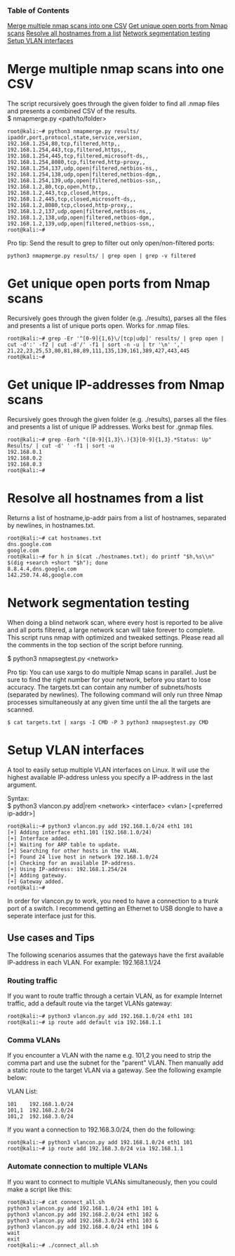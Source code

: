 ### Table of Contents

[Merge multiple nmap scans into one CSV](https://github.com/dsolstad/Network-Tools#Merge-multiple-nmap-scans-into-one-CSV)
[Get unique open ports from Nmap scans](https://github.com/dsolstad/Network-Tools#Get-unique-open-ports-from-Nmap-scans)
[Resolve all hostnames from a list](https://github.com/dsolstad/Network-Tools#Resolve-all-hostnames-from-a-list)
[Network segmentation testing](https://github.com/dsolstad/Network-Tools#Network-segmentation-testing)
[Setup VLAN interfaces](https://github.com/dsolstad/Network-Tools#Setup-VLAN-interfaces)

# Merge multiple nmap scans into one CSV
The script recursively goes through the given folder to find all .nmap files and presents a combined CSV of the results.  
$ nmapmerge.py &lt;path/to/folder&gt;
```
root@kali:~# python3 nmapmerge.py results/
ipaddr,port,protocol,state,service,version,
192.168.1.254,80,tcp,filtered,http,,
192.168.1.254,443,tcp,filtered,https,,
192.168.1.254,445,tcp,filtered,microsoft-ds,,
192.168.1.254,8080,tcp,filtered,http-proxy,,
192.168.1.254,137,udp,open|filtered,netbios-ns,,
192.168.1.254,138,udp,open|filtered,netbios-dgm,,
192.168.1.254,139,udp,open|filtered,netbios-ssn,,
192.168.1.2,80,tcp,open,http,,
192.168.1.2,443,tcp,closed,https,,
192.168.1.2,445,tcp,closed,microsoft-ds,,
192.168.1.2,8080,tcp,closed,http-proxy,,
192.168.1.2,137,udp,open|filtered,netbios-ns,,
192.168.1.2,138,udp,open|filtered,netbios-dgm,,
192.168.1.2,139,udp,open|filtered,netbios-ssn,,
root@kali:~# 
```
Pro tip: Send the result to grep to filter out only open/non-filtered ports:
```
python3 nmapmerge.py results/ | grep open | grep -v filtered
```

# Get unique open ports from Nmap scans
Recursively goes through the given folder (e.g. ./results), parses all the files and presents a list of unique ports open. Works for .nmap files.
```
root@kali:~# grep -Er '^[0-9]{1,6}\/[tcp|udp]' results/ | grep open | cut -d':' -f2 | cut -d'/' -f1 | sort -n -u | tr '\n' ','
21,22,23,25,53,80,81,88,89,111,135,139,161,389,427,443,445
root@kali:~# 
```
  
# Get unique IP-addresses from Nmap scans
Recursively goes through the given folder (e.g. ./results), parses all the files and presents a list of unique IP addresses. Works best for .gnmap files.
```
root@kali:~# grep -Eorh "([0-9]{1,3}\.){3}[0-9]{1,3}.*Status: Up" Results/ | cut -d' ' -f1 | sort -u
192.168.0.1
192.168.0.2
192.168.0.3
root@kali:~# 
```

# Resolve all hostnames from a list
Returns a list of hostname,ip-addr pairs from a list of hostnames, separated by newlines, in hostnames.txt.
```
root@kali:~# cat hostnames.txt
dns.google.com
google.com
root@kali:~# for h in $(cat ./hostnames.txt); do printf "$h,%s\\n" $(dig +search +short "$h"); done
8.8.4.4,dns.google.com
142.250.74.46,google.com
```

# Network segmentation testing

When doing a blind network scan, where every host is reported to be alive and all ports filtered, a large network scan will take forever to complete. This script runs nmap with optimized and tweaked settings. Please read all the comments in the top section of the script before running.
  
$ python3 nmapsegtest.py &lt;network&gt;
  
Pro tip: You can use xargs to do multiple Nmap scans in parallel. Just be sure to find the right number for your network, before you start to lose accuracy. The targets.txt can contain any number of subnets/hosts (separated by newlines). The following command will only run three Nmap processes simultaneously at any given time until the all the targets are scanned.
  
```
$ cat targets.txt | xargs -I CMD -P 3 python3 nmapsegtest.py CMD
```

# Setup VLAN interfaces
A tool to easily setup multiple VLAN interfaces on Linux. It will use the highest available IP-address unless you specify a IP-address in the last argument.  

Syntax:    
$ python3 vlancon.py add|rem &lt;network&gt; &lt;interface&gt; &lt;vlan&gt; [&lt;preferred ip-addr&gt;]

```
root@kali:~# python3 vlancon.py add 192.168.1.0/24 eth1 101
[+] Adding interface eth1.101 (192.168.1.0/24)  
[+] Interface added.
[+] Waiting for ARP table to update.
[+] Searching for other hosts in the VLAN.
[+] Found 24 live host in network 192.168.1.0/24
[+] Checking for an available IP-address.
[+] Using IP-address: 192.168.1.254/24
[+] Adding gateway.
[+] Gateway added.
root@kali:~#  
```
  
In order for vlancon.py to work, you need to have a connection to a trunk port of a switch. I recommend getting an Ethernet to USB dongle to have a seperate interface just for this.  
  
## Use cases and Tips

The following scenarios assumes that the gateways have the first available IP-address in each VLAN. For example: 192.168.1.1/24

### Routing traffic
If you want to route traffic through a certain VLAN, as for example Internet traffic, add a default route via the target VLANs gateway:
```
root@kali:~# python3 vlancon.py add 192.168.1.0/24 eth1 101
root@kali:~# ip route add default via 192.168.1.1
```

### Comma VLANs
If you encounter a VLAN with the name e.g. 101,2 you need to strip the comma part and use the subnet for the "parent" VLAN. Then manually add a static route to the target VLAN via a gateway. See the following example below:
  
VLAN List:
```
101    192.168.1.0/24
101,1  192.168.2.0/24
101,2  192.168.3.0/24
```

If you want a connection to 192.168.3.0/24, then do the following:
```
root@kali:~# python3 vlancon.py add 192.168.1.0/24 eth1 101
root@kali:~# ip route add 192.168.3.0/24 via 192.168.1.1
```

### Automate connection to multiple VLANs
If you want to connect to multiple VLANs simultaneously, then you could make a script like this:
```
root@kali:~# cat connect_all.sh
python3 vlancon.py add 192.168.1.0/24 eth1 101 &
python3 vlancon.py add 192.168.2.0/24 eth1 102 &
python3 vlancon.py add 192.168.3.0/24 eth1 103 &
python3 vlancon.py add 192.168.4.0/24 eth1 104 &
wait
exit
root@kali:~# ./connect_all.sh
```
  
